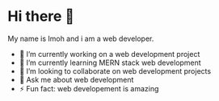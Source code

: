   
<h1>Hi there 👋 </h1>
    
My name is Imoh and i am a web developer.

- 🔭 I’m currently working on a web development project
- 🌱 I’m currently learning MERN stack web development
- 👯 I’m looking to collaborate on web development projects
- 💬 Ask me about web development
- ⚡ Fun fact: web developement is amazing
<!--
**mohuwem/mohuwem** is a ✨ _special_ ✨ repository because its `README.md` (this file) appears on your GitHub profile.

Here are some ideas to get you started:

- 🔭 I’m currently working on ...
- 🌱 I’m currently learning ...
- 👯 I’m looking to collaborate on ...
- 🤔 I’m looking for help with ...
- 💬 Ask me about ...
- 📫 How to reach me: ...
- 😄 Pronouns: ...
- ⚡ Fun fact: ...
-->
